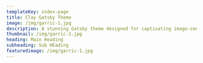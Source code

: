 ```yaml
---
templateKey: index-page
title: Clay Gatsby Theme
image: /img/garric-1.jpg
description: A stunning Gatsby theme designed for captivating image-centric websites, perfect for photographers, portfolios, and blogs.
thumbnail: /img/garric-1.jpg
heading: Main Heading
subheading: Sub HEading
featuredimage: /img/garric-1.jpg
---
```

